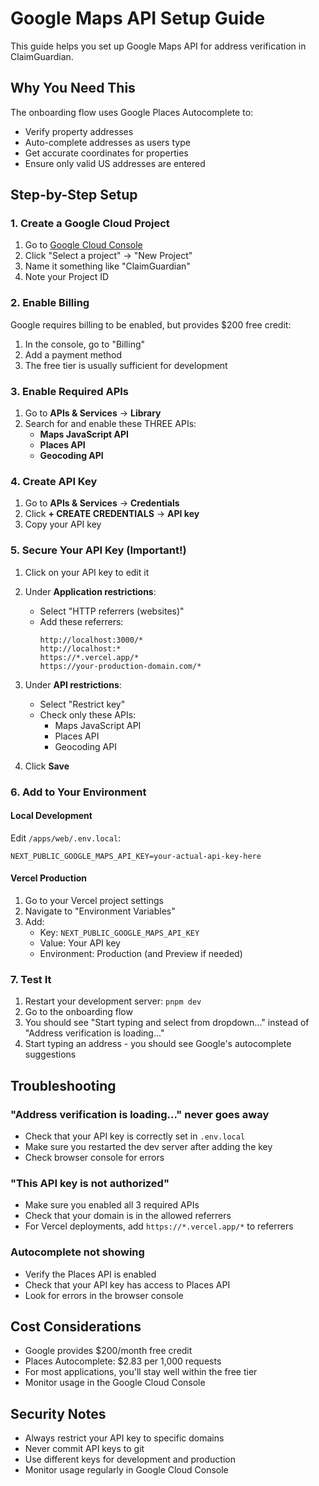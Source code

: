 # Google Maps API Setup Guide

This guide helps you set up Google Maps API for address verification in ClaimGuardian.

## Why You Need This

The onboarding flow uses Google Places Autocomplete to:

- Verify property addresses
- Auto-complete addresses as users type
- Get accurate coordinates for properties
- Ensure only valid US addresses are entered

## Step-by-Step Setup

### 1. Create a Google Cloud Project

1. Go to [Google Cloud Console](https://console.cloud.google.com/)
2. Click "Select a project" → "New Project"
3. Name it something like "ClaimGuardian"
4. Note your Project ID

### 2. Enable Billing

Google requires billing to be enabled, but provides $200 free credit:

1. In the console, go to "Billing"
2. Add a payment method
3. The free tier is usually sufficient for development

### 3. Enable Required APIs

1. Go to **APIs & Services** → **Library**
2. Search for and enable these THREE APIs:
   - **Maps JavaScript API**
   - **Places API**
   - **Geocoding API**

### 4. Create API Key

1. Go to **APIs & Services** → **Credentials**
2. Click **+ CREATE CREDENTIALS** → **API key**
3. Copy your API key

### 5. Secure Your API Key (Important!)

1. Click on your API key to edit it
2. Under **Application restrictions**:
   - Select "HTTP referrers (websites)"
   - Add these referrers:
     ```
     http://localhost:3000/*
     http://localhost:*
     https://*.vercel.app/*
     https://your-production-domain.com/*
     ```

3. Under **API restrictions**:
   - Select "Restrict key"
   - Check only these APIs:
     - Maps JavaScript API
     - Places API
     - Geocoding API

4. Click **Save**

### 6. Add to Your Environment

#### Local Development

Edit `/apps/web/.env.local`:

```env
NEXT_PUBLIC_GOOGLE_MAPS_API_KEY=your-actual-api-key-here
```

#### Vercel Production

1. Go to your Vercel project settings
2. Navigate to "Environment Variables"
3. Add:
   - Key: `NEXT_PUBLIC_GOOGLE_MAPS_API_KEY`
   - Value: Your API key
   - Environment: Production (and Preview if needed)

### 7. Test It

1. Restart your development server: `pnpm dev`
2. Go to the onboarding flow
3. You should see "Start typing and select from dropdown..." instead of "Address verification is loading..."
4. Start typing an address - you should see Google's autocomplete suggestions

## Troubleshooting

### "Address verification is loading..." never goes away

- Check that your API key is correctly set in `.env.local`
- Make sure you restarted the dev server after adding the key
- Check browser console for errors

### "This API key is not authorized"

- Make sure you enabled all 3 required APIs
- Check that your domain is in the allowed referrers
- For Vercel deployments, add `https://*.vercel.app/*` to referrers

### Autocomplete not showing

- Verify the Places API is enabled
- Check that your API key has access to Places API
- Look for errors in the browser console

## Cost Considerations

- Google provides $200/month free credit
- Places Autocomplete: $2.83 per 1,000 requests
- For most applications, you'll stay well within the free tier
- Monitor usage in the Google Cloud Console

## Security Notes

- Always restrict your API key to specific domains
- Never commit API keys to git
- Use different keys for development and production
- Monitor usage regularly in Google Cloud Console
